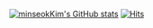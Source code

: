 <!--### Hi there 👋 
멋쟁이사자처럼 11기
SSAFY ambassador
**minseokKim6823/minseokKim6823** is a ✨ _special_ ✨ repository because its `README.md` (this file) appears on your GitHub profile.

Here are some ideas to get you started:
-->

[![minseokKim's GitHub stats](https://github-readme-stats.vercel.app/api?username=minseokKim6823)](https://github.com/minseokKim6823/github-readme-stats)
[![Hits](https://hits.seeyoufarm.com/api/count/incr/badge.svg?url=https%3A%2F%2Fgithub.com%2F%2520minseokKim6823%2Fhit-counter&count_bg=%2301DAEF&title_bg=%23555555&icon=&icon_color=%23C0A8A8&title=hits&edge_flat=false)](https://hits.seeyoufarm.com)
 
<!--
- 🔭 I’m currently working on ...
- 🌱 I’m currently learning ...
- 👯 I’m looking to collaborate on ...
- 🤔 I’m looking for help with ...
- 💬 Ask me about ...
- 📫 How to reach me: ...
- 😄 Pronouns: ...
- ⚡ Fun fact: ...
-->
